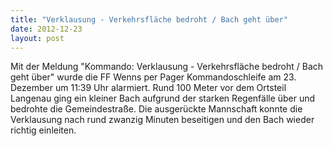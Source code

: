 ```yaml
---
title: "Verklausung - Verkehrsfläche bedroht / Bach geht über"
date: 2012-12-23
layout: post
---
```


Mit der Meldung "Kommando: Verklausung - Verkehrsfläche bedroht / Bach geht über" wurde die FF Wenns per Pager Kommandoschleife am 23. Dezember um 11:39 Uhr alarmiert. Rund 100 Meter vor dem Ortsteil Langenau ging ein kleiner Bach aufgrund der starken Regenfälle über und bedrohte die Gemeindestraße. Die ausgerückte Mannschaft konnte die Verklausung nach rund zwanzig Minuten beseitigen und den Bach wieder richtig einleiten.